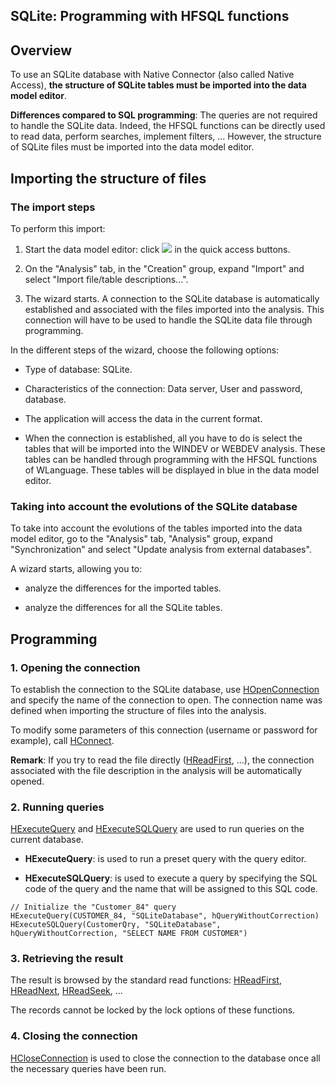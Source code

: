 


## SQLite: Programming with HFSQL functions
			



<a name="NOTE1"></a>
<a name="NOTE1_1"></a>


## Overview
<a name="overview_ELTTEXTE000186"></a>
To use an SQLite database with Native Connector (also called Native Access), **the structure of SQLite tables must be imported into the data model editor**.

**Differences compared to SQL programming**: The queries are not required to handle the SQLite data. Indeed, the HFSQL functions can be directly used to read data, perform searches, implement filters, ... However, the structure of SQLite files must be imported into the data model editor.



<a name="NOTE2"></a>
<a name="NOTE2_1"></a>


## Importing the structure of files
<a name="importing_the_structure_files_ELTTEXTE000216"></a>


### The import steps
<a name="the_import_steps_ELTPARAGRAPHE000022"></a>

To perform this import: 

1. Start the data model editor: click ![](https://doc.pcsoft.fr/en-US/images/image.awp?langid=3&name=Ico_Analyse.gif) in the quick access buttons.

2. On the "Analysis" tab, in the "Creation" group, expand "Import" and select "Import file/table descriptions...".

3. The wizard starts. A connection to the SQLite database is automatically established and associated with the files imported into the analysis. This connection will have to be used to handle the SQLite data file through programming.


In the different steps of the wizard, choose the following options:

- Type of database: SQLite. 

- Characteristics of the connection: Data server, User and password, database.  

- The application will access the data in the current format.

- When the connection is established, all you have to do is select the tables that will be imported into the WINDEV or WEBDEV analysis. These tables can be handled through programming with the HFSQL functions of WLanguage. These tables will be displayed in blue in the data model editor.



<a name="NOTE2_2"></a>


### Taking into account the evolutions of the SQLite database
<a name="taking_into_account_the_evolutions_the_sqlite_database_ELTPARAGRAPHE000054"></a>

To take into account the evolutions of the tables imported into the data model editor, go to the "Analysis" tab, "Analysis" group, expand "Synchronization" and select "Update analysis from external databases".

A wizard starts, allowing you to:

- analyze the differences for the imported tables.

- analyze the differences for all the SQLite tables.




<a name="NOTE3"></a>
<a name="NOTE3_1"></a>


## Programming
<a name="programming_ELTTEXTE000246"></a>


### 1. Opening the connection
<a name="1_opening_the_connection_ELTPARAGRAPHE000080"></a>

To establish the connection to the SQLite database, use [HOpenConnection](../WDLang4/3044107.md) and specify the name of the connection to open. The connection name was defined when importing the structure of files into the analysis.

To modify some parameters of this connection (username or password for example), call [HConnect](../WDLang4/3044263.md).

**Remark**: If you try to read the file directly ([HReadFirst](../WDLang4/3044051.md), ...), the connection associated with the file description in the analysis will be automatically opened.
<a name="NOTE3_2"></a>


### 2. Running queries
<a name="2_running_queries_ELTPARAGRAPHE000100"></a>

[HExecuteQuery](../WDLang4/3044080.md) and [HExecuteSQLQuery](../WDLang4/3044084.md) are used to run queries on the current database.

- **HExecuteQuery**: is used to run a preset query with the query editor.

- **HExecuteSQLQuery**: is used to execute a query by specifying the SQL code of the query and the name that will be assigned to this SQL code.



```wl
// Initialize the "Customer_84" query
HExecuteQuery(CUSTOMER_84, "SQLiteDatabase", hQueryWithoutCorrection)
HExecuteSQLQuery(CustomerQry, "SQLiteDatabase", hQueryWithoutCorrection, "SELECT NAME FROM CUSTOMER")
```

<a name="NOTE3_3"></a>


### 3. Retrieving the result
<a name="3_retrieving_the_result_ELTPARAGRAPHE000117"></a>

The result is browsed by the standard read functions: [HReadFirst](../WDLang4/3044051.md), [HReadNext](../WDLang4/3044037.md), [HReadSeek](../WDLang4/3044050.md), ...

The records cannot be locked by the lock options of these functions.
<a name="NOTE3_4"></a>


### 4. Closing the connection
<a name="4_closing_the_connection_ELTPARAGRAPHE000135"></a>

[HCloseConnection](../WDLang4/3044095.md) is used to close the connection to the database once all the necessary queries have been run.


